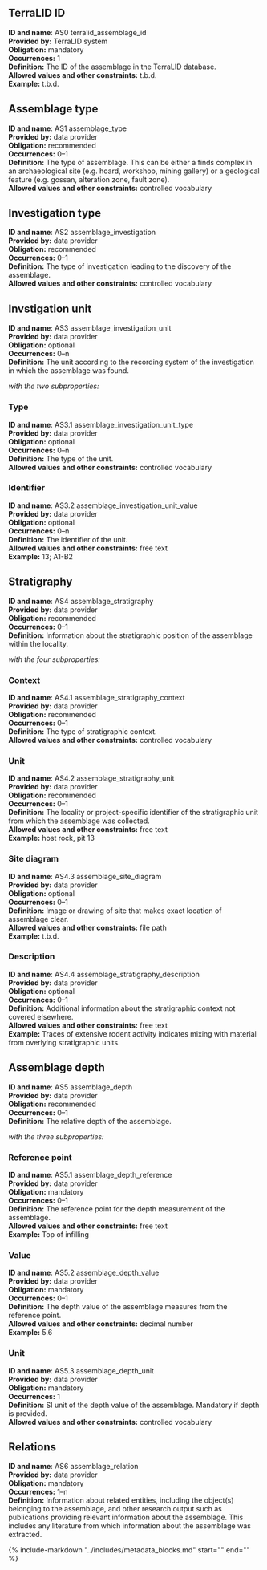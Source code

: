 ## TerraLID ID
**ID and name**: AS0 terralid_assemblage_id  
**Provided by:** TerraLID system  
**Obligation:** mandatory  
**Occurrences:** 1  
**Definition:** The ID of the assemblage in the TerraLID database.  
**Allowed values and other constraints:** t.b.d.  
**Example:** t.b.d.  

## Assemblage type
**ID and name**: AS1 assemblage_type  
**Provided by:** data provider  
**Obligation:** recommended  
**Occurrences:** 0–1  
**Definition:** The type of assemblage. This can be either a finds complex in an archaeological site (e.g. hoard, workshop, mining gallery) or a geological feature (e.g. gossan, alteration zone, fault zone).  
**Allowed values and other constraints:** controlled vocabulary  

## Investigation type
**ID and name**: AS2 assemblage_investigation  
**Provided by:** data provider  
**Obligation:** recommended  
**Occurrences:** 0–1  
**Definition:** The type of investigation leading to the discovery of the assemblage.  
**Allowed values and other constraints:** controlled vocabulary

## Invstigation unit
**ID and name**: AS3 assemblage_investigation_unit  
**Provided by:** data provider  
**Obligation:** optional  
**Occurrences:** 0–n  
**Definition:** The unit according to the recording system of the investigation in which the assemblage was found.  

*with the two subproperties:*  

### Type
**ID and name**: AS3.1 assemblage_investigation_unit_type  
**Provided by:** data provider  
**Obligation:** optional  
**Occurrences:** 0–n  
**Definition:** The type of the unit.  
**Allowed values and other constraints:** controlled vocabulary  

### Identifier
**ID and name**: AS3.2 assemblage_investigation_unit_value  
**Provided by:** data provider  
**Obligation:** optional  
**Occurrences:** 0–n  
**Definition:** The identifier of the unit.  
**Allowed values and other constraints:** free text  
**Example:** 13; A1-B2  

## Stratigraphy
**ID and name**: AS4 assemblage_stratigraphy  
**Provided by:** data provider  
**Obligation:** recommended  
**Occurrences:** 0–1  
**Definition:** Information about the stratigraphic position of the assemblage within the locality.  

*with the four subproperties:*  

### Context
**ID and name**: AS4.1 assemblage_stratigraphy_context  
**Provided by:** data provider  
**Obligation:** recommended  
**Occurrences:** 0–1  
**Definition:** The type of stratigraphic context.  
**Allowed values and other constraints:** controlled vocabulary  

### Unit
**ID and name**: AS4.2 assemblage_stratigraphy_unit  
**Provided by:** data provider  
**Obligation:** recommended  
**Occurrences:** 0–1  
**Definition:** The locality or project-specific identifier of the stratigraphic unit from which the assemblage was collected.  
**Allowed values and other constraints:** free text  
**Example:** host rock, pit 13  

### Site diagram
**ID and name**: AS4.3 assemblage_site_diagram  
**Provided by:** data provider  
**Obligation:** optional  
**Occurrences:** 0–1  
**Definition:** Image or drawing of site that makes exact location of assemblage clear.  
**Allowed values and other constraints:** file path  
**Example:** t.b.d.  

### Description
**ID and name**: AS4.4 assemblage_stratigraphy_description  
**Provided by:** data provider  
**Obligation:** optional  
**Occurrences:** 0–1  
**Definition:** Additional information about the stratigraphic context not covered elsewhere.  
**Allowed values and other constraints:** free text  
**Example:** Traces of extensive rodent activity indicates mixing with material from overlying stratigraphic units.  

## Assemblage depth
**ID and name**: AS5 assemblage_depth  
**Provided by:** data provider  
**Obligation:** recommended  
**Occurrences:** 0–1  
**Definition:** The relative depth of the assemblage.  

*with the three subproperties:*  

### Reference point
**ID and name**: AS5.1 assemblage_depth_reference  
**Provided by:** data provider  
**Obligation:** mandatory  
**Occurrences:** 0–1  
**Definition:** The reference point for the depth measurement of the assemblage.  
**Allowed values and other constraints:** free text  
**Example:** Top of infilling  

### Value
**ID and name**: AS5.2 assemblage_depth_value  
**Provided by:** data provider  
**Obligation:** mandatory  
**Occurrences:** 0–1  
**Definition:** The depth value of the assemblage measures from the reference point.  
**Allowed values and other constraints:** decimal number  
**Example:** 5.6  

### Unit
**ID and name**: AS5.3 assemblage_depth_unit  
**Provided by:** data provider  
**Obligation:** mandatory  
**Occurrences:** 1  
**Definition:** SI unit of the depth value of the assemblage. Mandatory if depth is provided.  
**Allowed values and other constraints:** controlled vocabulary  

## Relations
**ID and name**: AS6 assemblage_relation  
**Provided by:** data provider  
**Obligation:** mandatory  
**Occurrences:** 1–n  
**Definition:** Information about related entities, including the object(s) belonging to the assemblage, and other research output such as publications providing relevant information about the assemblage. This includes any literature from which information about the assemblage was extracted.  

{%
  include-markdown "../includes/metadata_blocks.md"
  start="<!--relation-start-->"
  end="<!--relation-end-->"
%}

